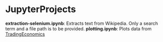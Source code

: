 # JupyterProjects
**extraction-selenium.ipynb**: Extracts text from Wikipedia. Only a search term and a file path is to be provided.
**plotting.ipynb**: Plots data from [TradingEconomics](tradingeconomics.com)
